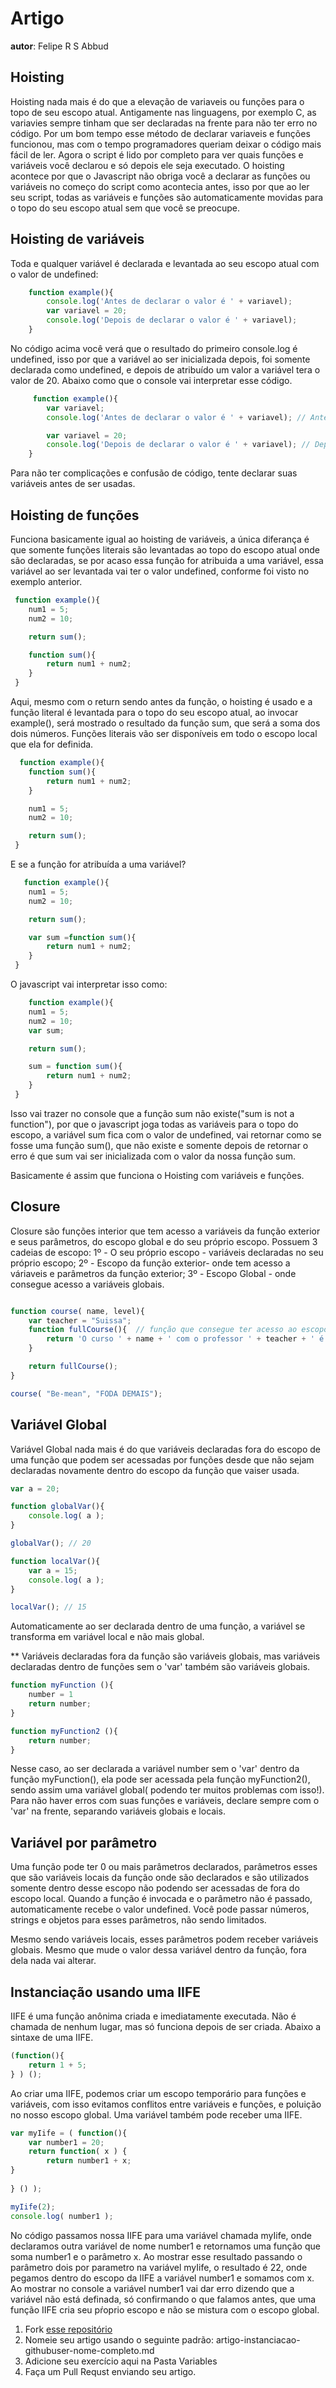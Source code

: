 # Artigo
**autor**: Felipe R S Abbud

## Hoisting

Hoisting nada mais é do que a elevação de variaveis ou funções para o topo de seu escopo atual. Antigamente nas linguagens, por exemplo C, as variavies sempre tinham que ser declaradas na frente para não ter erro no código. Por um bom tempo esse método de declarar variaveis e funções funcionou, mas com o tempo programadores queriam deixar o código mais fácil de ler. Agora o script é lido por completo para ver quais funções e variáveis você declarou e só depois ele seja executado. O hoisting acontece por que o Javascript não obriga você a declarar as funções ou variáveis no começo do script como acontecia antes, isso por que ao ler seu script, todas as variáveis e funções são automaticamente movidas para o topo do seu escopo atual sem que você se preocupe.

## Hoisting de variáveis
Toda e qualquer variável é declarada e levantada ao seu escopo atual com o valor de undefined:

```js
    function example(){
        console.log('Antes de declarar o valor é ' + variavel);
        var variavel = 20;
        console.log('Depois de declarar o valor é ' + variavel);
    }
```

No código acima você verá que o resultado do primeiro console.log é undefined, isso por que a variável ao ser inicializada depois, foi somente declarada como undefined, e depois de atribuído um valor a variável tera o valor de 20. Abaixo como que o console vai interpretar esse código.

```js
     function example(){
        var variavel;
        console.log('Antes de declarar o valor é ' + variavel); // Antes de declarar o valor é undefined

        var variavel = 20;
        console.log('Depois de declarar o valor é ' + variavel); // Depois de declarar o valor é 20
    }
```
Para não ter complicações e confusão de código, tente declarar suas variáveis antes de ser usadas.

 ## Hoisting de funções
 Funciona basicamente igual ao hoisting de variáveis, a única diferança é que somente funções literais são levantadas ao topo do escopo atual onde são declaradas, se por acaso essa função for atribuida a uma variável, essa variável ao ser levantada vai ter o valor undefined, conforme foi visto no exemplo anterior.

```js
 function example(){
    num1 = 5;
    num2 = 10;

    return sum();

    function sum(){
        return num1 + num2;
    }
 }
```
 Aqui, mesmo com o return sendo antes da função, o hoisting é usado e a função literal é levantada para o topo do seu escopo atual, ao invocar  example(), será mostrado o resultado da função sum, que será a soma dos dois números. Funções literais vão ser disponíveis em todo o escopo local que ela for definida.

```js
  function example(){
    function sum(){
        return num1 + num2;
    }

    num1 = 5;
    num2 = 10;

    return sum();    
 }

```
E se a função for atribuída a uma variável?

```js
   function example(){
    num1 = 5;
    num2 = 10;

    return sum();

    var sum =function sum(){
        return num1 + num2;
    }
 }

```

O javascript vai interpretar isso como:

```js
    function example(){
    num1 = 5;
    num2 = 10;
    var sum;

    return sum();

    sum = function sum(){
        return num1 + num2;
    }
 }
```

Isso vai trazer no console que a função sum não existe("sum is not a function"), por que o javascript joga todas as variáveis para o topo do escopo, a variável sum
fica com o valor de undefined, vai retornar como se fosse uma função sum(), que não existe e somente depois de retornar o erro é que sum vai ser inicializada com o valor da nossa função sum.

Basicamente é assim que funciona o Hoisting com variáveis e funções.


## Closure
Closure são funções interior que tem acesso a variáveis da função exterior e seus parâmetros, do escopo global e do seu próprio escopo.
Possuem 3 cadeias de escopo:
1º - O seu próprio escopo - variáveis declaradas no seu próprio escopo;
2º - Escopo da função exterior- onde tem acesso a váriaveis e parâmetros da função exterior;
3º - Escopo Global - onde consegue acesso a variáveis globais.

```js

function course( name, level){
    var teacher = "Suissa";
    function fullCourse(){  // função que consegue ter acesso ao escopo da função exterior course() pegando suas variaveis e parâmetros.
        return 'O curso ' + name + ' com o professor ' + teacher + ' é ' + level + '!';
    }

    return fullCourse();
}

course( "Be-mean", "FODA DEMAIS");
```

## Variável Global
Variável Global nada mais é do que variáveis declaradas fora do escopo de uma função que podem ser acessadas por funções desde que não sejam declaradas novamente dentro do escopo da função que vaiser usada.

```js
var a = 20;

function globalVar(){
    console.log( a );
}

globalVar(); // 20

function localVar(){
    var a = 15;
    console.log( a );
}

localVar(); // 15
```
Automaticamente ao ser declarada dentro de uma função, a variável se transforma em variável local e não mais global.

** Variáveis declaradas fora da função são variáveis globais, mas variáveis declaradas dentro de funções sem o 'var' também são variáveis globais.

```js
function myFunction (){
    number = 1
    return number;
}

function myFunction2 (){
    return number;
}
```
Nesse caso, ao ser declarada a variável number sem o 'var' dentro da função myFunction(), ela pode ser acessada pela função myFunction2(), sendo assim uma variável global( podendo ter muitos problemas com isso!). Para não haver erros com suas funções e variáveis, declare sempre com o 'var' na frente, separando variáveis globais e locais.


## Variável por parâmetro

Uma função pode ter 0 ou mais parâmetros declarados, parâmetros esses que são variáveis locais da função onde são declarados e são utilizados somente dentro desse escopo não podendo ser acessadas de fora do escopo local. Quando a função é invocada e o parâmetro não é passado, automaticamente recebe o valor undefined. Você pode passar números, strings e objetos para esses parâmetros, não sendo limitados.

Mesmo sendo variáveis locais, esses parâmetros podem receber variáveis globais. Mesmo que mude o valor dessa variável dentro da função, fora dela nada vai alterar.


## Instanciação usando uma IIFE

IIFE é uma função anônima criada e imediatamente executada. Não é chamada de nenhum lugar, mas só funciona depois de ser criada. Abaixo a sintaxe de uma IIFE.

```js
(function(){
    return 1 + 5;
} ) ();
```

Ao criar uma IIFE, podemos criar um escopo temporário para funções e variáveis, com isso evitamos conflitos entre variáveis e funções, e poluição no nosso escopo global.
Uma variável também pode receber uma IIFE.

```js
var myIife = ( function(){
    var number1 = 20;
    return function( x ) {
        return number1 + x;
}
    
} () ); 

myIife(2);
console.log( number1 );
```

No código passamos nossa IIFE para uma variável chamada myIife, onde declaramos outra variável de nome number1 e retornamos uma função que soma number1 e o parâmetro x. Ao mostrar esse resultado passando o parâmetro dois por parametro na variável myIife, o resultado é 22, onde pegamos dentro do escopo da IIFE a variável number1 e somamos com x. Ao mostrar no console a variável number1 vai dar erro dizendo que a variável não está definada, só confirmando o que falamos antes, que uma função IIFE cria seu pŕoprio escopo e não se mistura com o escopo global. 


1. Fork [esse repositório](https://github.com/Webschool-io/be-mean-instagram-artigos/) 
2. Nomeie seu artigo usando o seguinte padrão: artigo-instanciacao-githubuser-nome-completo.md
3. Adicione seu exercício aqui na Pasta Variables
4. Faça um Pull Requst enviando seu artigo.
